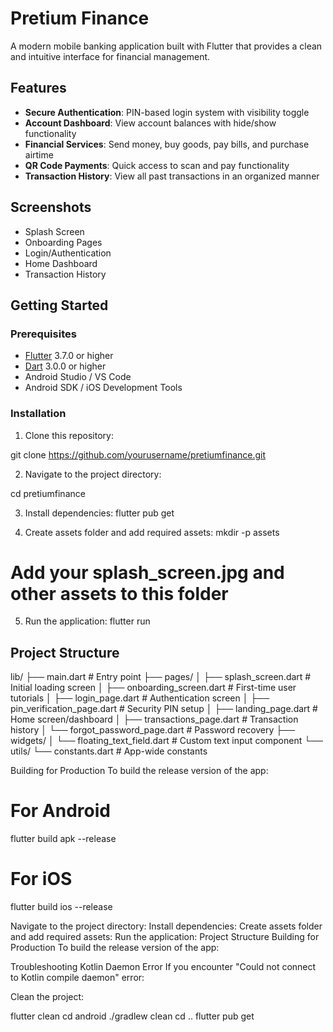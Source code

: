 # Pretium Finance

A modern mobile banking application built with Flutter that provides a clean and intuitive interface for financial management.

## Features

- **Secure Authentication**: PIN-based login system with visibility toggle
- **Account Dashboard**: View account balances with hide/show functionality
- **Financial Services**: Send money, buy goods, pay bills, and purchase airtime
- **QR Code Payments**: Quick access to scan and pay functionality
- **Transaction History**: View all past transactions in an organized manner

## Screenshots

- Splash Screen
- Onboarding Pages
- Login/Authentication
- Home Dashboard
- Transaction History

## Getting Started

### Prerequisites

- [Flutter](https://flutter.dev/docs/get-started/install) 3.7.0 or higher
- [Dart](https://dart.dev/get-dart) 3.0.0 or higher
- Android Studio / VS Code
- Android SDK / iOS Development Tools

### Installation

1. Clone this repository:

git clone https://github.com/yourusername/pretiumfinance.git

2. Navigate to the project directory:

cd pretiumfinance

3. Install dependencies:
        flutter pub get

4. Create assets folder and add required assets:
mkdir -p assets
# Add your splash_screen.jpg and other assets to this folder

5. Run the application:
flutter run

## Project Structure

lib/
├── main.dart                  # Entry point
├── pages/
│   ├── splash_screen.dart     # Initial loading screen
│   ├── onboarding_screen.dart # First-time user tutorials
│   ├── login_page.dart        # Authentication screen
│   ├── pin_verification_page.dart # Security PIN setup
│   ├── landing_page.dart      # Home screen/dashboard
│   ├── transactions_page.dart # Transaction history
│   └── forgot_password_page.dart # Password recovery
├── widgets/
│   └── floating_text_field.dart # Custom text input component
└── utils/
    └── constants.dart         # App-wide constants

Building for Production
To build the release version of the app:

# For Android
flutter build apk --release

# For iOS
flutter build ios --release


Navigate to the project directory:
Install dependencies:
Create assets folder and add required assets:
Run the application:
Project Structure
Building for Production
To build the release version of the app:

Troubleshooting
Kotlin Daemon Error
If you encounter "Could not connect to Kotlin compile daemon" error:

Clean the project:

flutter clean
cd android
./gradlew clean
cd ..
flutter pub get
